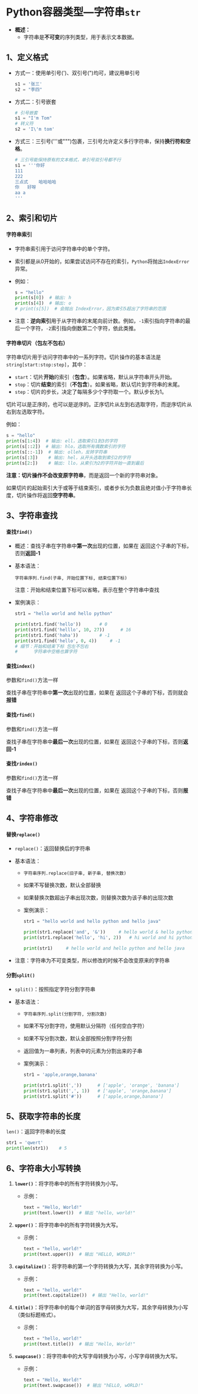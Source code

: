 # Python容器类型—字符串`str`

- **概述：**
	- 字符串是**不可变**的序列类型，用于表示文本数据。



## 1、定义格式

- 方式一：使用单引号(')、双引号(")均可，建议用单引号

	```python
	s1 = '张三'
	s2 = "李四"
	```

- 方式二：引号嵌套

	```python
	# 引号嵌套
	s1 = "I'm Tom"
	# 转义符
	s2 = 'I\'m tom'
	```

- 方式三：三引号('''或""")包裹，三引号允许定义多行字符串，保持**换行符和空格**。

	```python
	# 三引号能保持原有的文本格式，单引号双引号都不行
	s1 = '''你好
	111
	222
	三点式    哈哈哈哈
	你   好呀
	aa a
	'''
	```



## 2、索引和切片

#### 字符串索引

- 字符串索引用于访问字符串中的单个字符。

- 索引都是从0开始的，如果尝试访问不存在的索引，`Python`将抛出`IndexError`异常。

- 例如：

	```python
	s = "hello"
	print(s[0])  # 输出: h
	print(s[4])  # 输出: o
	# print(s[5])  # 会抛出 IndexError，因为索引5超出了字符串的范围
	```

- 注意：**逆向索引**用于从字符串的末尾向前计数。例如，`-1`索引指向字符串的最后一个字符，`-2`索引指向倒数第二个字符，依此类推。

#### 字符串切片（包左不包右）

字符串切片用于访问字符串中的一系列字符。切片操作的基本语法是`string[start:stop:step]`，其中：

- `start`：切片**开始**的索引（**包含**）。如果省略，默认从字符串开头开始。
- `stop`：切片**结束**的索引（**不包含**）。如果省略，默认切片到字符串的末尾。
- `step`：切片的步长，决定了每隔多少个字符取一个。默认步长为1。

切片可以是正序的，也可以是逆序的。正序切片从左到右选取字符，而逆序切片从右到左选取字符。

例如：

```python
s = "hello"
print(s[1:4])  # 输出: ell，选取索引1到3的字符
print(s[::2])  # 输出: hlo，选取所有偶数索引的字符
print(s[::-1])  # 输出: olleh，反转字符串
print(s[:3])	# 输出: hel，从开头选取到索引2的字符
print(s[2:])	# 输出: llo，从索引为2的字符开始一直到最后
```

**注意：**切片操作**不会改变原字符串**，而是返回一个新的字符串对象。

如果切片的起始索引大于或等于结束索引，或者步长为负数且绝对值小于字符串长度，切片操作将返回**空字符串**。



## 3、字符串查找

#### 查找`find()`

- 概述：查找子串在字符串中**第一次**出现的位置，如果在 返回这个子串的下标，否则**返回-1**

- 基本语法：

	`字符串序列.find(子串, 开始位置下标, 结束位置下标)`

	注意：开始和结束位置下标可以省略，表示在整个字符串中查找

- 案例演示：

	```python
	str1 = "hello world and hello python"
	
	print(str1.find('hello'))		# 0
	print(str1.find('helllo', 10, 27))		# 16
	print(str1.find('haha'))		# -1
	print(str1.find('hello', 0, 4))		# -1	
	# 细节：开始和结束下标 包左不包右
	#      字符串中空格也算字符
	```

	

#### 查找`index()`

参数和`find()`方法一样

查找子串在字符串中**第一次**出现的位置，如果在 返回这个子串的下标，否则就会**报错**



#### 查找`rfind()`

参数和`find()`方法一样

查找子串在字符串中**最后一次**出现的位置，如果在 返回这个子串的下标，否则**返回-1**



#### 查找`rindex()`

参数和`find()`方法一样

查找子串在字符串中**最后一次**出现的位置，如果在 返回这个子串的下标，否则**报错**





## 4、字符串修改

#### 替换`replace()`

- `replace()`：返回替换后的字符串

- 基本语法：

	- `字符串序列.replace(旧子串, 新子串, 替换次数)`

	- 如果不写替换次数，默认全部替换

	- 如果替换次数超出子串出现次数，则替换次数为该子串的出现次数

	- 案例演示：

		```python
		str1 = "hello world and hello python and hello java"
		
		print(str1.replace('and', '&'))		# hello world & hello python & hello java
		print(str1.replace('hello', 'hi', 2))	# hi world and hi python and hello java
		
		print(str1)		# hello world and hello python and hello java
		```

- 注意：字符串为不可变类型，所以修改的时候不会改变原来的字符串



#### 分割`split()`

- `split()`：按照指定字符分割字符串

- 基本语法：

	- `字符串序列.split(分割字符, 分割次数)`

	- 如果不写分割字符，使用默认分隔符（任何空白字符）

	- 如果不写分割次数，默认全部按照分割字符分割

	- 返回值为一串列表，列表中的元素为分割出来的子串

	- 案例演示：

		```python
		str1 = 'apple,orange,banana'
		
		print(str1.split(','))		# ['apple', 'orange', 'banana']
		print(str1.split(',', 1))	# ['apple', 'orange,banana']
		print(str1.split('#'))		# ['apple,orange,banana']
		```

		

## 5、获取字符串的长度

`len()`：返回字符串的长度

```python
str1 = 'qwert'
print(len(str1))	# 5
```





## 6、字符串大小写转换

1. **`lower()`**：将字符串中的所有字符转换为小写。

	- 示例：

		```python
		text = "Hello, World!"
		print(text.lower())  # 输出 "hello, world!"
		```

2. **`upper()`**：将字符串中的所有字符转换为大写。

	- 示例：

		```python
		text = "hello, world!"
		print(text.upper())  # 输出 "HELLO, WORLD!"
		```

3. **`capitalize()`**：将字符串的第一个字符转换为大写，其余字符转换为小写。

	- 示例：

		```python
		text = "hello, world!"
		print(text.capitalize())  # 输出 "Hello, world!"
		```

4. **`title()`**：将字符串中的每个单词的首字母转换为大写，其余字母转换为小写（类似标题格式）。

	- 示例：

		```python
		text = "hello, world!"
		print(text.title())  # 输出 "Hello, World!"
		```

5. **`swapcase()`**：将字符串中的大写字母转换为小写，小写字母转换为大写。

	- 示例：

		```python
		text = "Hello, World!"
		print(text.swapcase())  # 输出 "hELLO, wORLD!"
		```















